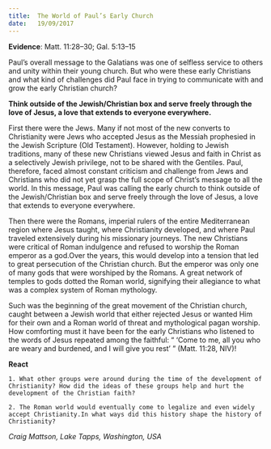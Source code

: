 ```yaml
---
title:  The World of Paul’s Early Church
date:   19/09/2017
---
```


**Evidence**: Matt. 11:28–30; Gal. 5:13–15

Paul’s overall message to the Galatians was one of selfless service to others and unity within their young church. But who were these early Christians and what kind of challenges did Paul face in trying to communicate with and grow the early Christian church?

**Think outside of the Jewish/Christian box and serve freely through the love of Jesus, a love that extends to everyone everywhere.**

First there were the Jews. Many if not most of the new converts to Christianity were Jews who accepted Jesus as the Messiah prophesied in the Jewish Scripture (Old Testament). However, holding to Jewish traditions, many of these new Christians viewed Jesus and faith in Christ as a selectively Jewish privilege, not to be shared with the Gentiles. Paul, therefore, faced almost constant criticism and challenge from Jews and Christians who did not yet grasp the full scope of Christ’s message to all the world. In this message, Paul was calling the early church to think outside of the Jewish/Christian box and serve freely through the love of Jesus, a love that extends to everyone everywhere.

Then there were the Romans, imperial rulers of the entire Mediterranean region where Jesus taught, where Christianity developed, and where Paul traveled extensively during his missionary journeys. The new Christians were critical of Roman indulgence and refused to worship the Roman emperor as a god.Over the years, this would develop into a tension that led to great persecution of the Christian church. But the emperor was only one of many gods that were worshiped by the Romans. A great network of temples to gods dotted the Roman world, signifying their allegiance to what was a complex system of Roman mythology.

Such was the beginning of the great movement of the Christian church, caught between a Jewish world that either rejected Jesus or wanted Him for their own and a Roman world of threat and mythological pagan worship. How comforting must it have been for the early Christians who listened to the words of Jesus repeated among the faithful: “ ‘Come to me, all you who are weary and burdened, and I will give you rest’ ” (Matt. 11:28, NIV)!

**React**

`1. What other groups were around during the time of the development of Christianity? How did the ideas of these groups help and hurt the development of the Christian faith?`

`2. The Roman world would eventually come to legalize and even widely accept Christianity.In what ways did this history shape the history of Christianity?`

_Craig Mattson, Lake Tapps, Washington, USA_